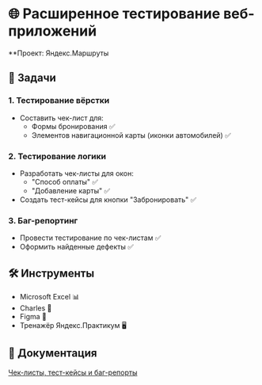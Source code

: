 # :globe_with_meridians: Расширенное тестирование веб-приложений  
**Проект: Яндекс.Маршруты

## :bookmark_tabs: Задачи  
### 1. Тестирование вёрстки  
- Составить чек-лист для:  
  - Формы бронирования :white_check_mark:  
  - Элементов навигационной карты (иконки автомобилей) :white_check_mark:  

### 2. Тестирование логики  
- Разработать чек-листы для окон:  
  - "Способ оплаты" :white_check_mark:  
  - "Добавление карты" :white_check_mark:  
- Создать тест-кейсы для кнопки "Забронировать" :white_check_mark:  

### 3. Баг-репортинг  
- Провести тестирование по чек-листам :white_check_mark:  
- Оформить найденные дефекты :white_check_mark:  

## :hammer_and_wrench: Инструменты
- Microsoft Excel :bar_chart:  
- Charles :mag_right:  
- Figma :art:  
- Тренажёр Яндекс.Практикум :desktop_computer:  

## :page_facing_up: Документация  
[Чек-листы, тест-кейсы и баг-репорты](https://docs.google.com/spreadsheets/d/1ueXlBcWVohVhbtuDX3ZpdTVeGT-ARFbLiTOUoSOxokM/edit?gid=1540435533#gid=1540435533)  
